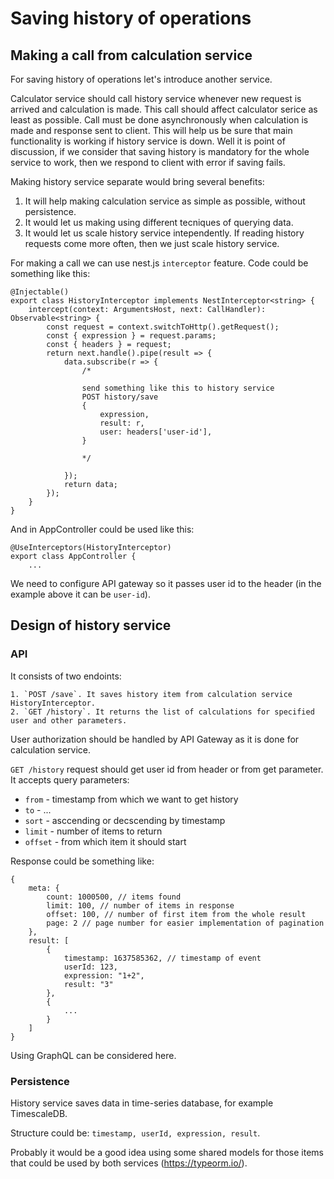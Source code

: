 # Saving history of operations

## Making a call from calculation service

For saving history of operations let's introduce another service.

Calculator service should call history service whenever new request is arrived and calculation is made. This call should affect calculator serice as least as possible. Call must be done asynchronously when calculation is made and response sent to client. This will help us be sure that main functionality is working if history service is down. Well it is point of discussion, if we consider that saving history is mandatory for the whole service to work, then we respond to client with error if saving fails.


Making history service separate would bring several benefits:

1. It will help making calculation service as simple as possible, without persistence.
2. It would let us making using different tecniques of querying data.
3. It would let us scale history service intependently. If reading history requests come more often, then we just scale history service.

For making a call we can use nest.js `interceptor` feature.
Code could be something like this:

```
@Injectable()
export class HistoryInterceptor implements NestInterceptor<string> {
	intercept(context: ArgumentsHost, next: CallHandler): Observable<string> {
		const request = context.switchToHttp().getRequest();
		const { expression } = request.params;
		const { headers } = request;
		return next.handle().pipe(result => {
			data.subscribe(r => {
				/*

				send something like this to history service
				POST history/save
				{
					expression,
					result: r,
					user: headers['user-id'],
				}

				*/

			});
			return data;
		});
	}
}
```

And in AppController could be used like this:

```
@UseInterceptors(HistoryInterceptor)
export class AppController {
	...
```

We need to configure API gateway so it passes user id to the header (in the example above it can be `user-id`).


## Design of history service

### API

It consists of two endoints:

	1. `POST /save`. It saves history item from calculation service HistoryInterceptor.
	2. `GET /history`. It returns the list of calculations for specified user and other parameters.

User authorization should be handled by API Gateway as it is done for calculation service.

`GET /history` request should get user id from header or from get parameter.
It accepts query parameters:

* `from` - timestamp from which we want to get history
* `to` - ...
* `sort` - asccending or decscending by timestamp
* `limit` - number of items to return
* `offset` - from which item it should start

Response could be something like:
```
{
	meta: {
		count: 1000500, // items found
		limit: 100, // number of items in response
		offset: 100, // number of first item from the whole result
		page: 2 // page number for easier implementation of pagination
	},
	result: [
		{
			timestamp: 1637585362, // timestamp of event
			userId: 123,
			expression: "1+2",
			result: "3"
		}, 
		{
			...
		}
	]
}
```

Using GraphQL can be considered here.

### Persistence

History service saves data in time-series database, for example TimescaleDB.

Structure could be: `timestamp, userId, expression, result`.

Probably it would be a good idea using some shared models for those items that could be used by both services (https://typeorm.io/).
